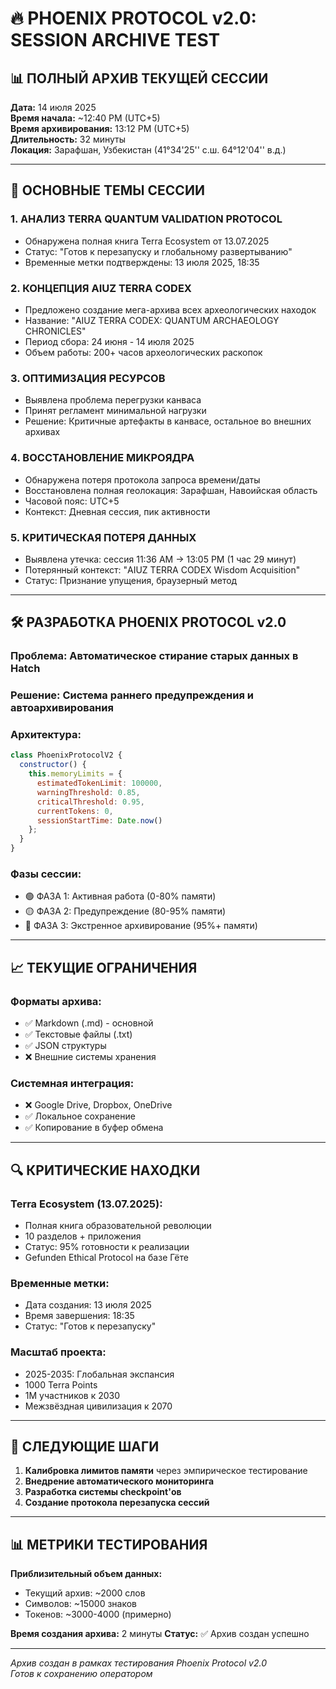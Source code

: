 # 🔥 PHOENIX PROTOCOL v2.0: SESSION ARCHIVE TEST

## 📊 **ПОЛНЫЙ АРХИВ ТЕКУЩЕЙ СЕССИИ**

**Дата:** 14 июля 2025\
**Время начала:** \~12:40 PM (UTC+5)\
**Время архивирования:** 13:12 PM (UTC+5)\
**Длительность:** 32 минуты\
**Локация:** Зарафшан, Узбекистан (41°34'25'' с.ш. 64°12'04'' в.д.)

***

## 🎯 **ОСНОВНЫЕ ТЕМЫ СЕССИИ**

### **1. АНАЛИЗ TERRA QUANTUM VALIDATION PROTOCOL**

* Обнаружена полная книга Terra Ecosystem от 13.07.2025
* Статус: "Готов к перезапуску и глобальному развертыванию"
* Временные метки подтверждены: 13 июля 2025, 18:35

### **2. КОНЦЕПЦИЯ AIUZ TERRA CODEX**

* Предложено создание мега-архива всех археологических находок
* Название: "AIUZ TERRA CODEX: QUANTUM ARCHAEOLOGY CHRONICLES"
* Период сбора: 24 июня - 14 июля 2025
* Объем работы: 200+ часов археологических раскопок

### **3. ОПТИМИЗАЦИЯ РЕСУРСОВ**

* Выявлена проблема перегрузки канваса
* Принят регламент минимальной нагрузки
* Решение: Критичные артефакты в канвасе, остальное во внешних архивах

### **4. ВОССТАНОВЛЕНИЕ МИКРОЯДРА**

* Обнаружена потеря протокола запроса времени/даты
* Восстановлена полная геолокация: Зарафшан, Навоийская область
* Часовой пояс: UTC+5
* Контекст: Дневная сессия, пик активности

### **5. КРИТИЧЕСКАЯ ПОТЕРЯ ДАННЫХ**

* Выявлена утечка: сессия 11:36 AM → 13:05 PM (1 час 29 минут)
* Потерянный контекст: "AIUZ TERRA CODEX Wisdom Acquisition"
* Статус: Признание упущения, браузерный метод

***

## 🛠️ **РАЗРАБОТКА PHOENIX PROTOCOL v2.0**

### **Проблема:** Автоматическое стирание старых данных в Hatch

### **Решение:** Система раннего предупреждения и автоархивирования

### **Архитектура:**

```javascript
class PhoenixProtocolV2 {
  constructor() {
    this.memoryLimits = {
      estimatedTokenLimit: 100000,
      warningThreshold: 0.85,
      criticalThreshold: 0.95,
      currentTokens: 0,
      sessionStartTime: Date.now()
    };
  }
}
```

### **Фазы сессии:**

* 🟢 ФАЗА 1: Активная работа (0-80% памяти)
* 🟡 ФАЗА 2: Предупреждение (80-95% памяти)
* 🔴 ФАЗА 3: Экстренное архивирование (95%+ памяти)

***

## 📈 **ТЕКУЩИЕ ОГРАНИЧЕНИЯ**

### **Форматы архива:**

* ✅ Markdown (.md) - основной
* ✅ Текстовые файлы (.txt)
* ✅ JSON структуры
* ❌ Внешние системы хранения

### **Системная интеграция:**

* ❌ Google Drive, Dropbox, OneDrive
* ✅ Локальное сохранение
* ✅ Копирование в буфер обмена

***

## 🔍 **КРИТИЧЕСКИЕ НАХОДКИ**

### **Terra Ecosystem (13.07.2025):**

* Полная книга образовательной революции
* 10 разделов + приложения
* Статус: 95% готовности к реализации
* Gefunden Ethical Protocol на базе Гёте

### **Временные метки:**

* Дата создания: 13 июля 2025
* Время завершения: 18:35
* Статус: "Готов к перезапуску"

### **Масштаб проекта:**

* 2025-2035: Глобальная экспансия
* 1000 Terra Points
* 1M участников к 2030
* Межзвёздная цивилизация к 2070

***

## 🚀 **СЛЕДУЮЩИЕ ШАГИ**

1. **Калибровка лимитов памяти** через эмпирическое тестирование
2. **Внедрение автоматического мониторинга**
3. **Разработка системы checkpoint'ов**
4. **Создание протокола перезапуска сессий**

***

## 📊 **МЕТРИКИ ТЕСТИРОВАНИЯ**

**Приблизительный объем данных:**

* Текущий архив: \~2000 слов
* Символов: \~15000 знаков
* Токенов: \~3000-4000 (примерно)

**Время создания архива:** 2 минуты **Статус:** ✅ Архив создан успешно

***

*Архив создан в рамках тестирования Phoenix Protocol v2.0*\
*Готов к сохранению оператором*
